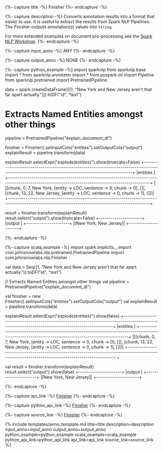 {%- capture title -%}
Finisher
{%- endcapture -%}

{%- capture description -%}
Converts annotation results into a format that easier to use. It is useful to extract the results from Spark NLP
Pipelines. The Finisher outputs annotation(s) values into `String`.

For more extended examples on document pre-processing see the
[Spark NLP Workshop](https://github.com/JohnSnowLabs/spark-nlp-workshop/blob/master/tutorials/Certification_Trainings/Public/2.Text_Preprocessing_with_SparkNLP_Annotators_Transformers.ipynb).
{%- endcapture -%}

{%- capture input_anno -%}
ANY
{%- endcapture -%}

{%- capture output_anno -%}
NONE
{%- endcapture -%}

{%- capture python_example -%}
import sparknlp
from sparknlp.base import *
from sparknlp.annotator import *
from pyspark.ml import Pipeline
from sparknlp.pretrained import PretrainedPipeline

data = spark.createDataFrame([[1, "New York and New Jersey aren't that far apart actually."]]).toDF("id", "text")

# Extracts Named Entities amongst other things
pipeline = PretrainedPipeline("explain_document_dl")

finisher = Finisher().setInputCols("entities").setOutputCols("output")
explainResult = pipeline.transform(data)

explainResult.selectExpr("explode(entities)").show(truncate=False)
+------------------------------------------------------------------------------------------------------------------------------------------------------+
|entities                                                                                                                                              |
+------------------------------------------------------------------------------------------------------------------------------------------------------+
|[[chunk, 0, 7, New York, [entity -> LOC, sentence -> 0, chunk -> 0], []], [chunk, 13, 22, New Jersey, [entity -> LOC, sentence -> 0, chunk -> 1], []]]|
+------------------------------------------------------------------------------------------------------------------------------------------------------+

result = finisher.transform(explainResult)
result.select("output").show(truncate=False)
+----------------------+
|output                |
+----------------------+
|[New York, New Jersey]|
+----------------------+

{%- endcapture -%}

{%- capture scala_example -%}
import spark.implicits._
import com.johnsnowlabs.nlp.pretrained.PretrainedPipeline
import com.johnsnowlabs.nlp.Finisher

val data = Seq((1, "New York and New Jersey aren't that far apart actually.")).toDF("id", "text")

// Extracts Named Entities amongst other things
val pipeline = PretrainedPipeline("explain_document_dl")

val finisher = new Finisher().setInputCols("entities").setOutputCols("output")
val explainResult = pipeline.transform(data)

explainResult.selectExpr("explode(entities)").show(false)
+------------------------------------------------------------------------------------------------------------------------------------------------------+
|entities                                                                                                                                              |
+------------------------------------------------------------------------------------------------------------------------------------------------------+
|[[chunk, 0, 7, New York, [entity -> LOC, sentence -> 0, chunk -> 0], []], [chunk, 13, 22, New Jersey, [entity -> LOC, sentence -> 0, chunk -> 1], []]]|
+------------------------------------------------------------------------------------------------------------------------------------------------------+

val result = finisher.transform(explainResult)
result.select("output").show(false)
+----------------------+
|output                |
+----------------------+
|[New York, New Jersey]|
+----------------------+

{%- endcapture -%}

{%- capture api_link -%}
[Finisher](https://nlp.johnsnowlabs.com/api/com/johnsnowlabs/nlp/Finisher)
{%- endcapture -%}

{%- capture python_api_link -%}
[Finisher](/api/python/reference/autosummary/python/sparknlp/base/finisher/index.html#sparknlp.base.finisher.Finisher)
{%- endcapture -%}

{%- capture source_link -%}
[Finisher](https://github.com/JohnSnowLabs/spark-nlp/tree/master/src/main/scala/com/johnsnowlabs/nlp/Finisher.scala)
{%- endcapture -%}

{% include templates/anno_template.md
title=title
description=description
input_anno=input_anno
output_anno=output_anno
python_example=python_example
scala_example=scala_example
python_api_link=python_api_link
api_link=api_link
source_link=source_link
%}